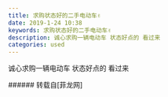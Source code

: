 ```yaml
---
title: 求购状态好的二手电动车✌
date: 2019-1-24 10:38
keywords: 求购状态好的二手电动车✌
description: 诚心求购一辆电动车 状态好点的 看过来
categories: used
---
```

<td class="t_f" id="postmessage_2781688">

诚心求购一辆电动车<img alt="" border="0" class="zoom" data-cf-modified-4dfe5134497aff9c396725a8-="" file="http://www.flw.ph//mobcent//app/data/phiz/default/22.png" id="aimg_FbwPH" lazyloadthumb="1" onclick="" onmouseover="" src="http://www.flw.ph//mobcent//app/data/phiz/default/22.png"/> 状态好点的 看过来<img alt="" border="0" class="zoom" data-cf-modified-4dfe5134497aff9c396725a8-="" file="http://www.flw.ph//mobcent//app/data/phiz/default/24.png" id="aimg_y0ISE" lazyloadthumb="1" onclick="" onmouseover="" src="http://www.flw.ph//mobcent//app/data/phiz/default/24.png"/><br/>
</td>
###### 转载自[菲龙网]